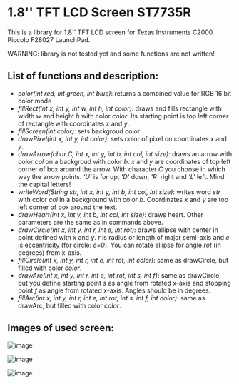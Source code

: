 1.8'' TFT LCD Screen ST7735R
============================

This is a library for 1.8'' TFT LCD screen for Texas Instruments C2000
Piccolo F28027 LaunchPad.

WARNING: library is not tested yet and some functions are not written!

List of functions and description:
----------------------------------

-   *color(int red, int green, int blue)*: returns a combined value for
    RGB 16 bit color mode
-   *fillRect(int x, int y, int w, int h, int color)*: draws and fills
    rectangle with width *w* and height *h* with color *color*. Its
    starting point is top left corner of rectangle with coordinates *x*
    and *y*.
-   *fillScreen(int color)*: sets backgroud color
-   *drawPixel(int x, int y, int color)*: sets color of pixel on
    coordinates *x* and *y*.
-   *drawArrow(char C, int x, int y, int b, int col, int size)*: draws
    an arrow with color *col* on a backgroud with color *b*. *x* and *y*
    are coordinates of top left corner of box around the arrow. With
    character *C* you choose in which way the arrow points. *'U'* is for
    up, *'D'* down, *'R'* right and *'L'* left. Mind the capital
    letters!
-   *writeWord(String str, int x, int y, int b, int col, int size)*:
    writes word *str* with color *col* in a background with color *b*.
    Coordinates *x* and *y* are top left corner of box around the text.
-   *drawHeart(int x, int y, int b, int col, int size)*: draws heart.
    Other parameters are the same as in commands above.
-   *drawCircle(int x, int y, int r, int e, int rot)*: draws ellipse
    with center in point defined with *x* and *y*. *r* is radius or
    length of major semi-axis and *e* is eccentricity (for circle:
    *e=0*). You can rotate ellipse for angle *rot* (in degrees) from
    x-axis.
-   *fillCircle(int x, int y, int r, int e, int rot, int color)*: same
    as drawCircle, but filled with color *color*.
-   *drawArc(int x, int y, int r, int e, int rot, int s, int f)*: same
    as drawCircle, but you define starting point *s* as angle from
    rotated x-axis and stopping point *f* as angle from rotated x-axis.
    Angles should be in degrees.
-   *fillArc(int x, int y, int r, int e, int rot, int s, int f, int
    color)*: same as drawArc, but filled with color *color*.

Images of used screen:
----------------------

![image](http://i.imgsafe.org/e1daa8ed51.jpg)

![image](http://i.imgsafe.org/e1daa1033c.jpg)

![image](http://i.imgsafe.org/e1daa4aa8f.jpg)
